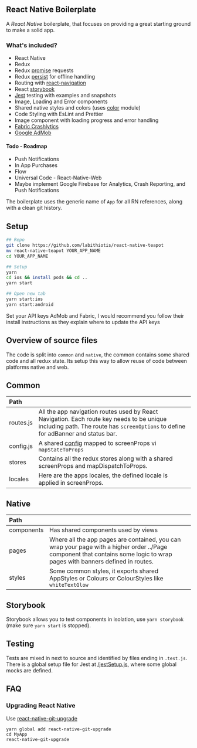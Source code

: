 ## React Native Boilerplate

A *React Native* boilerplate, that focuses on providing a great starting ground to make a solid app.

### What's included? 

- React Native
- Redux
- Redux [promise](https://www.npmjs.com/package/redux-promise-middleware) requests
- Redux [persist](https://www.npmjs.com/package/redux-persist) for offline handling
- Routing with [react-navigation](https://www.npmjs.com/package/react-navigation)
- React [storybook](https://www.npmjs.com/package/@kadira/storybook)
- [Jest](http://facebook.github.io/jest/) testing with examples and snapshots
- Image, Loading and Error components
- Shared native styles and colors (uses [color](https://www.npmjs.com/package/color) module)
- Code Styling with EsLint and Prettier
- Image component with loading progress and error handling
- [Fabric Crashlytics](https://fabric.io)
- [Google AdMob](https://www.google.co.uk/admob/)

#### Todo - Roadmap
- Push Notifications
- In App Purchases
- Flow
- Universal Code - React-Native-Web
- Maybe implement Google Firebase for Analytics, Crash Reporting, and Push Notifications

The boilerplate uses the generic name of `App` for all RN references, along with a clean git history.

## Setup

```bash
## Repo
git clone https://github.com/labithiotis/react-native-teapot
mv react-native-teapot YOUR_APP_NAME
cd YOUR_APP_NAME

## Setup
yarn
cd ios && install pods && cd ..
yarn start

## Open new tab
yarn start:ios
yarn start:android
```

Set your API keys AdMob and Fabric, I would recommend you follow their install instructions as they explain where to update the API keys

## Overview of source files

The code is split into `common` and `native`, the common contains some shared code and all redux state.
Its setup this way to allow reuse of code between platforms native and web.

## Common

|Path||
|:--|:--|
|routes.js|All the app navigation routes used by React Navigation. Each route key needs to be unique including path. The route has `screenOptions` to define for adBanner and status bar.|
|config.js|A shared [config](./src/common/config.js) mapped to screenProps vi `mapStateToProps`|
|stores|Contains all the redux stores along with a shared screenProps and mapDispatchToProps.|
|locales|Here are the apps locales, the defined locale is applied in screenProps.|

## Native

|Path||
|:--|:--|
|components|Has shared components used by views|
|pages|Where all the app pages are contained, you can wrap your page with a higher order ../Page component that contains some logic to wrap pages with banners defined in routes.|
|styles|Some common styles, it exports shared AppStyles or Colours or ColourStyles like `whiteTextGlow`|

## Storybook
Storybook allows you to test components in isolation, use `yarn storybook` (make sure `yarn start` is stopped).

## Testing
Tests are mixed in next to source and identified by files ending in `.test.js`. There is a global setup file for Jest at [/jestSetup.js](/jestSetup.js), where some global mocks are defined.

## FAQ

### Upgrading React Native

Use [react-native-git-upgrade](https://www.npmjs.com/package/react-native-git-upgrade)

```
yarn global add react-native-git-upgrade
cd MyApp
react-native-git-upgrade
```